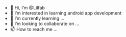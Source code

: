 - 👋 Hi, I’m @Lilfab
- 👀 I’m interested in learning android app development 
- 🌱 I’m currently learning ...
- 💞️ I’m looking to collaborate on ...
- 📫 How to reach me ...

<!---
Lilfab/Lilfab is a ✨ special ✨ repository because its `README.md` (this file) appears on your GitHub profile.
You can click the Preview link to take a look at your changes.
--->
